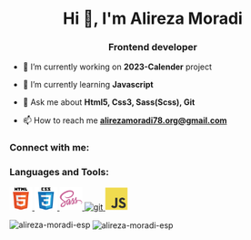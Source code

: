 <h1 align="center">Hi 👋, I'm Alireza Moradi</h1>
<h3 align="center">Frontend developer</h3>

- 🔭 I’m currently working on **2023-Calender** project

- 🌱 I’m currently learning **Javascript**

- 💬 Ask me about **Html5, Css3, Sass(Scss), Git**

- 📫 How to reach me **alirezamoradi78.org@gmail.com**

<h3 align="left">Connect with me:</h3>

<h3 align="left">Languages and Tools:</h3>
<p align="left"> <a href="https://www.w3.org/html/" target="_blank" rel="noreferrer"> <img src="https://raw.githubusercontent.com/devicons/devicon/master/icons/html5/html5-original-wordmark.svg" alt="html5" width="40" height="40"/> </a> <a href="https://www.w3schools.com/css/" target="_blank" rel="noreferrer"> <img src="https://raw.githubusercontent.com/devicons/devicon/master/icons/css3/css3-original-wordmark.svg" alt="css3" width="40" height="40"/> </a> <a href="https://sass-lang.com" target="_blank" rel="noreferrer"> <img src="https://raw.githubusercontent.com/devicons/devicon/master/icons/sass/sass-original.svg" alt="sass" width="40" height="40"/> </a> <a href="https://git-scm.com/" target="_blank" rel="noreferrer"> <img src="https://www.vectorlogo.zone/logos/git-scm/git-scm-icon.svg" alt="git" width="40" height="40"/> </a> <a href="https://developer.mozilla.org/en-US/docs/Web/JavaScript" target="_blank" rel="noreferrer"> <img src="https://raw.githubusercontent.com/devicons/devicon/master/icons/javascript/javascript-original.svg" alt="javascript" width="40" height="40"/> </a> </p>

<p><img align="left" src="https://github-readme-stats.vercel.app/api/top-langs?username=alireza-moradi-esp&show_icons=true&locale=en&layout=compact" alt="alireza-moradi-esp" /></p>

<p>&nbsp;<img align="center" src="https://github-readme-stats.vercel.app/api?username=alireza-moradi-esp&show_icons=true&locale=en" alt="alireza-moradi-esp" /></p>
